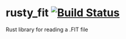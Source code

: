 # rusty_fit [![Build Status](https://travis-ci.org/JonnyWalker81/rusty_fit.svg?branch=master)](https://travis-ci.org/JonnyWalker81/rusty_fit)
Rust library for reading a .FIT file
